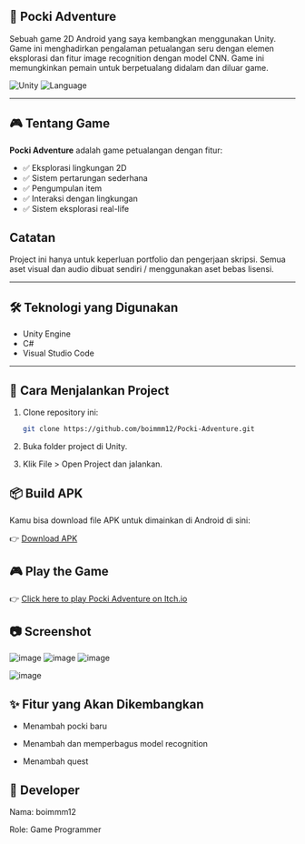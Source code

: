 ## 📂 Pocki Adventure

Sebuah game 2D Android yang saya kembangkan menggunakan Unity. Game ini menghadirkan pengalaman petualangan seru dengan elemen eksplorasi dan fitur image recognition dengan model CNN. Game ini memungkinkan pemain untuk berpetualang didalam dan diluar game.

![Unity](https://img.shields.io/badge/Engine-Unity-000000?logo=unity&logoColor=white)
![Language](https://img.shields.io/badge/Language-C%23-239120?logo=c-sharp&logoColor=white)

---

## 🎮 Tentang Game

**Pocki Adventure** adalah game petualangan dengan fitur:
- ✅ Eksplorasi lingkungan 2D
- ✅ Sistem pertarungan sederhana
- ✅ Pengumpulan item
- ✅ Interaksi dengan lingkungan
- ✅ Sistem eksplorasi real-life

## Catatan

Project ini hanya untuk keperluan portfolio dan pengerjaan skripsi. Semua aset visual dan audio dibuat sendiri / menggunakan aset bebas lisensi.

---

## 🛠️ Teknologi yang Digunakan
- Unity Engine
- C#
- Visual Studio Code

---

## 🚀 Cara Menjalankan Project
1. Clone repository ini:
   ```bash
   git clone https://github.com/boimmm12/Pocki-Adventure.git
2. Buka folder project di Unity.

3. Klik File > Open Project dan jalankan.

## 📦 Build APK

Kamu bisa download file APK untuk dimainkan di Android di sini:

👉 [Download APK](https://drive.google.com/file/d/1VjazI2qUE5rQpCAhTY0f2bvYvrNZdeOD/view?usp=sharing)

## 🎮 Play the Game

👉 [Click here to play Pocki Adventure on Itch.io](https://boimmm12.itch.io/pocki-adventure)


## 📷 Screenshot

![image](https://github.com/user-attachments/assets/2cb5d630-b0a6-4f1e-bc41-cc8c86574531)
![image](https://github.com/user-attachments/assets/b4261b8f-786b-4a5b-b0e2-5c048facd36d)
![image](https://github.com/user-attachments/assets/699debfa-6835-4d59-b73b-d3ed75ad5a8f)

![image](https://github.com/user-attachments/assets/796c710e-9f96-4f50-b99d-76378086a1f0)

## ✨ Fitur yang Akan Dikembangkan

- Menambah pocki baru

- Menambah dan memperbagus model recognition

- Menambah quest

## 👤 Developer

Nama: boimmm12

Role: Game Programmer
